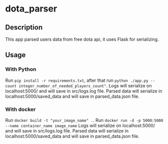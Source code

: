 # dota_parser
## Description

This app parsed users data from free dota api, it uses Flask for serializing.

## Usage

### With Python 
Run `pip install -r requirements.txt`, after that run `python ./app.py --count integer_number_of_needed_players_count"`.
Logs will serialize on localhost:5000/ and will save in src/logs.log file.
Parsed data will serialize in localhost:5000/saved_data and will save in parsed_data.json file.

### With docker
Run `docker build -t "your_image_name" .`.
Run `docker run -d -p 5000:5000 --name container_name image_name`
Logs will serialize on localhost:5000/ and will save in src/logs.log file.
Parsed data will serialize in localhost:5000/saved_data and will save in parsed_data.json file.
